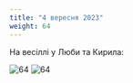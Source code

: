 ```yaml
---
title: "4 вересня 2023"
weight: 64
---
```

На весіллі у Люби та Кирила:

![64](/images/2023-09-04-1.jpg)
![64](/images/2023-09-04-2.jpg)